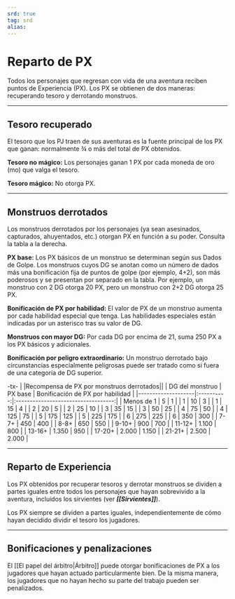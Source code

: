```yaml
---
srd: true
tag: srd
alias: 
---
```

# Reparto de PX

Todos los personajes que regresan con vida de una aventura reciben puntos de Experiencia (PX). Los PX se obtienen de dos maneras: recuperando tesoro y derrotando monstruos.

---
## Tesoro recuperado

El tesoro que los PJ traen de sus aventuras es la fuente principal de los PX que ganan: normalmente ¾ o más del total de PX obtenidos.

**Tesoro no mágico:** Los personajes ganan 1 PX por cada moneda de oro (mo) que valga el tesoro.

**Tesoro mágico:** No otorga PX.

---
## Monstruos derrotados

Los monstruos derrotados por los personajes (ya sean asesinados, capturados, ahuyentados, etc.) otorgan PX en función a su poder. Consulta la tabla a la derecha.

**PX base:** Los PX básicos de un monstruo se determinan según sus Dados de Golpe. Los monstruos cuyos DG se anotan como un número de dados más una bonificación fija de puntos de golpe (por ejemplo, 4+2), son más poderosos y se presentan por separado en la tabla. Por ejemplo, un monstruo con 2 DG otorga 20 PX, pero un monstruo con 2+2 DG otorga 25 PX.

**Bonificación de PX por habilidad:** El valor de PX de un monstruo aumenta por cada habilidad especial que tenga. Las habilidades especiales están indicadas por un asterisco tras su valor de DG.

**Monstruos con mayor DG:** Por cada DG por encima de 21, suma 250 PX a los PX básicos y adicionales.

**Bonificación por peligro extraordinario:** Un monstruo derrotado bajo circunstancias especialmente peligrosas puede ser tratado como si fuera de una categoría de DG superior.

-tx-
| |Recompensa de PX por monstruos derrotados||
|   DG del monstruo  |   PX base  |   Bonificación de PX por habilidad  |
|--------------------|:----------:|:-----------------------------------:|
|   Menos de 1       |      5     |                   1                 |
|   1                |      10    |                   3                 |
|   1                |      15    |                   4                 |
|   2                |      20    |                   5                 |
|   2                |      25    |                  10                 |
|   3                |      35    |                  15                 |
|   3                |      50    |                  25                 |
|   4                |      75    |                  50                 |
|   4                |     125    |                  75                 |
|   5                |     175    |                  125                |
|   5                |     225    |                  175                |
|   6                |     275    |                  225                |
|   6                |     350    |                  300                |
|   7-7+             |     450    |                  400                |
|   8-8+             |     650    |                  550                |
|   9-10+            |     900    |                  700                |
|   11-12+           |    1.100   |                  800                |
|   13-16+           |    1.350   |                  950                |
|   17-20+           |    2.000   |                 1.150               |
|   21-21+           |    2.500   |                 2.000               |

---
## Reparto de Experiencia

Los PX obtenidos por recuperar tesoros y derrotar monstruos se dividen a partes iguales entre todos los personajes que hayan sobrevivido a la aventura, incluidos los sirvientes (ver **_[[Sirvientes]]_**).

Los PX siempre se dividen a partes iguales, independientemente de cómo hayan decidido dividir el tesoro los jugadores.

---
## Bonificaciones y penalizaciones

El [[El papel del árbitro|Árbitro]] puede otorgar bonificaciones de PX a los jugadores que hayan actuado particularmente bien. De la misma manera, los jugadores que no hayan hecho su parte del trabajo pueden ser penalizados.